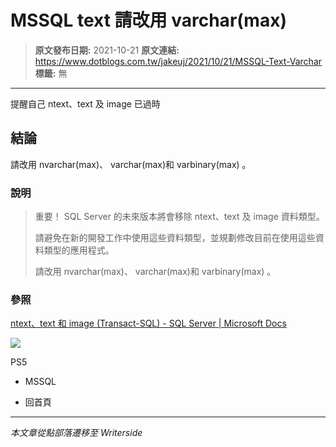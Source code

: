 # MSSQL text 請改用 varchar(max)

> **原文發布日期:** 2021-10-21
> **原文連結:** https://www.dotblogs.com.tw/jakeuj/2021/10/21/MSSQL-Text-Varchar
> **標籤:** 無

---

提醒自己 ntext、text 及 image 已過時

## 結論

請改用 nvarchar(max)、 varchar(max)和 varbinary(max) 。

### 說明

> 重要！ SQL Server 的未來版本將會移除 ntext、text 及 image 資料類型。
>
> 請避免在新的開發工作中使用這些資料類型，並規劃修改目前在使用這些資料類型的應用程式。
>
> 請改用 nvarchar(max)、 varchar(max)和 varbinary(max) 。

### 參照

[ntext、text 和 image (Transact-SQL) - SQL Server | Microsoft Docs](https://docs.microsoft.com/zh-tw/sql/t-sql/data-types/ntext-text-and-image-transact-sql?view=sql-server-ver15)

![](https://card.psnprofiles.com/1/jakeuj.png)

PS5

* MSSQL

* 回首頁

---

*本文章從點部落遷移至 Writerside*
